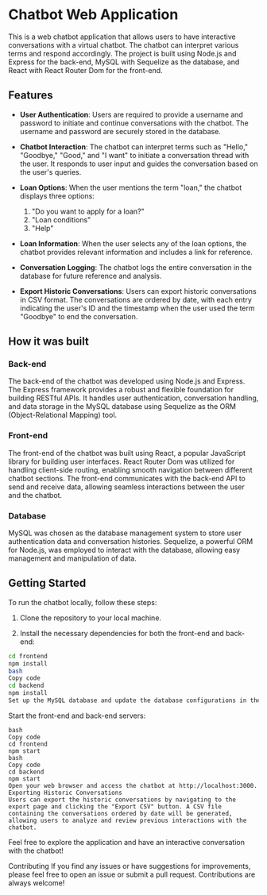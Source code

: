 # Chatbot Web Application

This is a web chatbot application that allows users to have interactive conversations with a virtual chatbot. The chatbot can interpret various terms and respond accordingly. The project is built using Node.js and Express for the back-end, MySQL with Sequelize as the database, and React with React Router Dom for the front-end.

## Features

- **User Authentication**: Users are required to provide a username and password to initiate and continue conversations with the chatbot. The username and password are securely stored in the database.

- **Chatbot Interaction**: The chatbot can interpret terms such as "Hello," "Goodbye," "Good," and "I want" to initiate a conversation thread with the user. It responds to user input and guides the conversation based on the user's queries.

- **Loan Options**: When the user mentions the term "loan," the chatbot displays three options:
  1. "Do you want to apply for a loan?"
  2. "Loan conditions"
  3. "Help"

- **Loan Information**: When the user selects any of the loan options, the chatbot provides relevant information and includes a link for reference.

- **Conversation Logging**: The chatbot logs the entire conversation in the database for future reference and analysis.

- **Export Historic Conversations**: Users can export historic conversations in CSV format. The conversations are ordered by date, with each entry indicating the user's ID and the timestamp when the user used the term "Goodbye" to end the conversation.

## How it was built

### Back-end

The back-end of the chatbot was developed using Node.js and Express. The Express framework provides a robust and flexible foundation for building RESTful APIs. It handles user authentication, conversation handling, and data storage in the MySQL database using Sequelize as the ORM (Object-Relational Mapping) tool.

### Front-end

The front-end of the chatbot was built using React, a popular JavaScript library for building user interfaces. React Router Dom was utilized for handling client-side routing, enabling smooth navigation between different chatbot sections. The front-end communicates with the back-end API to send and receive data, allowing seamless interactions between the user and the chatbot.

### Database

MySQL was chosen as the database management system to store user authentication data and conversation histories. Sequelize, a powerful ORM for Node.js, was employed to interact with the database, allowing easy management and manipulation of data.

## Getting Started

To run the chatbot locally, follow these steps:

1. Clone the repository to your local machine.

2. Install the necessary dependencies for both the front-end and back-end:

```bash
cd frontend
npm install
bash
Copy code
cd backend
npm install
Set up the MySQL database and update the database configurations in the back-end to connect to your local database.
```

Start the front-end and back-end servers:
```
bash
Copy code
cd frontend
npm start
bash
Copy code
cd backend
npm start
Open your web browser and access the chatbot at http://localhost:3000.
Exporting Historic Conversations
Users can export the historic conversations by navigating to the export page and clicking the "Export CSV" button. A CSV file containing the conversations ordered by date will be generated, allowing users to analyze and review previous interactions with the chatbot.
```

Feel free to explore the application and have an interactive conversation with the chatbot!

Contributing
If you find any issues or have suggestions for improvements, please feel free to open an issue or submit a pull request. Contributions are always welcome!

